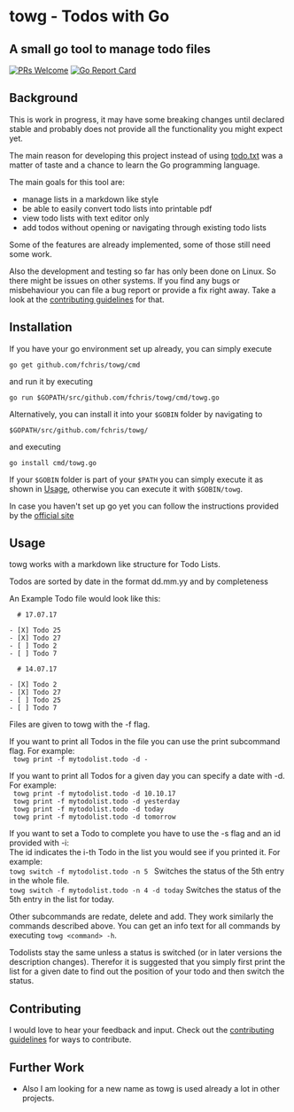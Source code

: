 # towg - Todos with Go
## A small go tool to manage todo files

[![PRs Welcome](https://img.shields.io/badge/PRs-welcome-brightgreen.svg?style=flat-square)](http://makeapullrequest.com)
[![Go Report Card](https://goreportcard.com/badge/github.com/fchris/towg)](https://goreportcard.com/report/github.com/fchris/towg)

## Background

This is work in progress, it may have some breaking changes until declared stable and probably does not provide all the functionality you might expect yet.  

The main reason for developing this project instead of using [todo.txt](http://todotxt.com/) was a matter of taste and a chance to learn the Go programming language. 

The main goals for this tool are:
* manage lists in a markdown like style
* be able to easily convert todo lists into printable pdf 
* view todo lists with text editor only
* add todos without opening or navigating through existing todo lists

Some of the features are already implemented, some of those still need some work.

Also the development and testing so far has only been done on Linux. So there might be issues on other systems. 
If you find any bugs or misbehaviour you can file a bug report or provide a fix right away. Take a look at the [contributing guidelines](https://github.com/FChris/towg/blob/master/CONTRIBUTING.md) for that.

## Installation

If you have your go environment set up already, you can simply execute

```go get github.com/fchris/towg/cmd```

and run it by executing

```go run $GOPATH/src/github.com/fchris/towg/cmd/towg.go ```

Alternatively, you can install it into your `$GOBIN` folder by navigating to 

```$GOPATH/src/github.com/fchris/towg/```

and executing 

```go install cmd/towg.go```

If your `$GOBIN` folder is part of your `$PATH` you can simply execute it as shown in [Usage](#usage),
otherwise you can execute it with `$GOBIN/towg`.

In case you haven't set up go yet you can follow the instructions provided by the [official site](https://golang.org/doc/install)

## Usage

towg works with a markdown like structure for Todo Lists.

Todos are sorted by date in the format dd.mm.yy and by completeness

An Example Todo file would look like this:
```
  # 17.07.17
  
- [X] Todo 25
- [X] Todo 27
- [ ] Todo 2
- [ ] Todo 7

  # 14.07.17

- [X] Todo 2
- [X] Todo 27
- [ ] Todo 25
- [ ] Todo 7
```

Files are given to towg with the -f flag.

If you want to print all Todos in the file you can use the print subcommand flag. For example:  
  ``` towg print -f mytodolist.todo -d -```
  
If you want to print all Todos for a given day you can specify a date with -d. For example:  
  ``` towg print -f mytodolist.todo -d 10.10.17```  
  ``` towg print -f mytodolist.todo -d yesterday```  
  ``` towg print -f mytodolist.todo -d today```  
  ``` towg print -f mytodolist.todo -d tomorrow```  

If you want to set a Todo to complete you have to use the -s flag and an id provided with -i:  
The id indicates the i-th Todo in the list you would see if you printed it. For example:  
   ```towg switch -f mytodolist.todo -n 5 ``` Switches the status of the 5th entry in the whole file.  
   ```towg switch -f mytodolist.todo -n 4 -d today``` Switches the status of the 5th entry in the list for today.  
   
Other subcommands are redate, delete and add. They work similarly the commands described above.
You can get an info text for all commands by executing ```towg <command> -h```.  

Todolists stay the same unless a status is switched (or in later versions the description changes). Therefor it is 
suggested that you simply first print the list for a given date to find out the position of your todo and then switch the status.

## Contributing

I would love to hear your feedback and input. Check out the [contributing guidelines](https://github.com/FChris/towg/blob/master/CONTRIBUTING.md) for ways to contribute.

## Further Work
* Also I am looking for a new name as towg is used already a lot in other projects.
